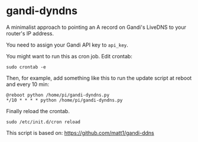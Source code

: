 # gandi-dyndns

A minimalist approach to pointing an A record on Gandi's LiveDNS to your router's IP address.

You need to assign your Gandi API key to `api_key`.

You might want to run this as cron job.
Edit crontab:

```
sudo crontab -e
```

Then, for example, add something like this to run the update script at reboot and every 10 min:

```
@reboot python /home/pi/gandi-dyndns.py
*/10 * * * * python /home/pi/gandi-dyndns.py
```

Finally reload the crontab.

```
sudo /etc/init.d/cron reload
```

This script is based on: https://github.com/matt1/gandi-ddns
